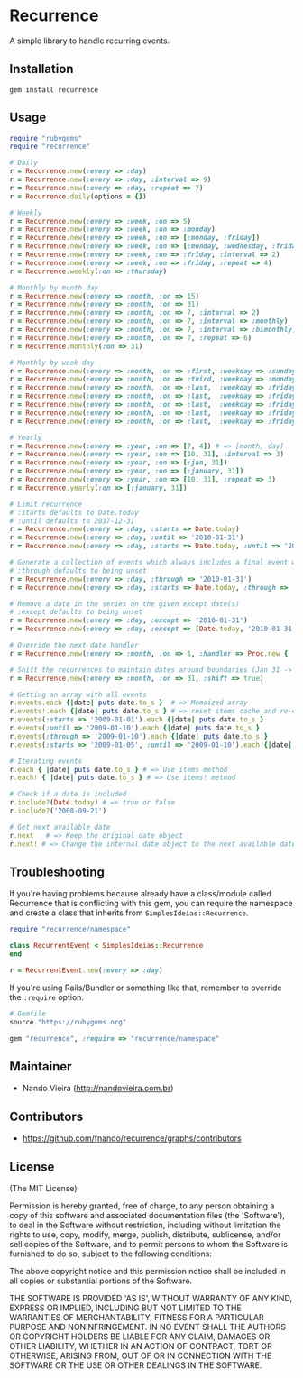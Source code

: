 # Recurrence

A simple library to handle recurring events.

## Installation

    gem install recurrence

## Usage

```ruby
require "rubygems"
require "recurrence"

# Daily
r = Recurrence.new(:every => :day)
r = Recurrence.new(:every => :day, :interval => 9)
r = Recurrence.new(:every => :day, :repeat => 7)
r = Recurrence.daily(options = {})

# Weekly
r = Recurrence.new(:every => :week, :on => 5)
r = Recurrence.new(:every => :week, :on => :monday)
r = Recurrence.new(:every => :week, :on => [:monday, :friday])
r = Recurrence.new(:every => :week, :on => [:monday, :wednesday, :friday])
r = Recurrence.new(:every => :week, :on => :friday, :interval => 2)
r = Recurrence.new(:every => :week, :on => :friday, :repeat => 4)
r = Recurrence.weekly(:on => :thursday)

# Monthly by month day
r = Recurrence.new(:every => :month, :on => 15)
r = Recurrence.new(:every => :month, :on => 31)
r = Recurrence.new(:every => :month, :on => 7, :interval => 2)
r = Recurrence.new(:every => :month, :on => 7, :interval => :monthly)
r = Recurrence.new(:every => :month, :on => 7, :interval => :bimonthly)
r = Recurrence.new(:every => :month, :on => 7, :repeat => 6)
r = Recurrence.monthly(:on => 31)

# Monthly by week day
r = Recurrence.new(:every => :month, :on => :first, :weekday => :sunday)
r = Recurrence.new(:every => :month, :on => :third, :weekday => :monday)
r = Recurrence.new(:every => :month, :on => :last,  :weekday => :friday)
r = Recurrence.new(:every => :month, :on => :last,  :weekday => :friday, :interval => 2)
r = Recurrence.new(:every => :month, :on => :last,  :weekday => :friday, :interval => :quarterly)
r = Recurrence.new(:every => :month, :on => :last,  :weekday => :friday, :interval => :semesterly)
r = Recurrence.new(:every => :month, :on => :last,  :weekday => :friday, :repeat => 3)

# Yearly
r = Recurrence.new(:every => :year, :on => [7, 4]) # => [month, day]
r = Recurrence.new(:every => :year, :on => [10, 31], :interval => 3)
r = Recurrence.new(:every => :year, :on => [:jan, 31])
r = Recurrence.new(:every => :year, :on => [:january, 31])
r = Recurrence.new(:every => :year, :on => [10, 31], :repeat => 3)
r = Recurrence.yearly(:on => [:january, 31])

# Limit recurrence
# :starts defaults to Date.today
# :until defaults to 2037-12-31
r = Recurrence.new(:every => :day, :starts => Date.today)
r = Recurrence.new(:every => :day, :until => '2010-01-31')
r = Recurrence.new(:every => :day, :starts => Date.today, :until => '2010-01-31')

# Generate a collection of events which always includes a final event with the given through date
# :through defaults to being unset
r = Recurrence.new(:every => :day, :through => '2010-01-31')
r = Recurrence.new(:every => :day, :starts => Date.today, :through => '2010-01-31')

# Remove a date in the series on the given except date(s)
# :except defaults to being unset
r = Recurrence.new(:every => :day, :except => '2010-01-31')
r = Recurrence.new(:every => :day, :except => [Date.today, '2010-01-31'])

# Override the next date handler
r = Recurrence.new(:every => :month, :on => 1, :handler => Proc.new { |day, month, year| raise("Date not allowed!") if year == 2011 && month == 12 && day == 31 })

# Shift the recurrences to maintain dates around boundaries (Jan 31 -> Feb 28 -> Mar 28)
r = Recurrence.new(:every => :month, :on => 31, :shift => true)

# Getting an array with all events
r.events.each {|date| puts date.to_s }  # => Memoized array
r.events!.each {|date| puts date.to_s } # => reset items cache and re-execute it
r.events(:starts => '2009-01-01').each {|date| puts date.to_s }
r.events(:until => '2009-01-10').each {|date| puts date.to_s }
r.events(:through => '2009-01-10').each {|date| puts date.to_s }
r.events(:starts => '2009-01-05', :until => '2009-01-10').each {|date| puts date.to_s }

# Iterating events
r.each { |date| puts date.to_s } # => Use items method
r.each! { |date| puts date.to_s } # => Use items! method

# Check if a date is included
r.include?(Date.today) # => true or false
r.include?('2008-09-21')

# Get next available date
r.next   # => Keep the original date object
r.next! # => Change the internal date object to the next available date
```

## Troubleshooting

If you're having problems because already have a class/module called Recurrence that is conflicting with this gem, you can require the namespace and create a class that inherits from `SimplesIdeias::Recurrence`.

```ruby
require "recurrence/namespace"

class RecurrentEvent < SimplesIdeias::Recurrence
end

r = RecurrentEvent.new(:every => :day)
```

If you're using Rails/Bundler or something like that, remember to override the `:require` option.

```ruby
# Gemfile
source "https://rubygems.org"

gem "recurrence", :require => "recurrence/namespace"
```

## Maintainer

* Nando Vieira (http://nandovieira.com.br)

## Contributors

* https://github.com/fnando/recurrence/graphs/contributors

## License

(The MIT License)

Permission is hereby granted, free of charge, to any person obtaining
a copy of this software and associated documentation files (the
'Software'), to deal in the Software without restriction, including
without limitation the rights to use, copy, modify, merge, publish,
distribute, sublicense, and/or sell copies of the Software, and to
permit persons to whom the Software is furnished to do so, subject to
the following conditions:

The above copyright notice and this permission notice shall be
included in all copies or substantial portions of the Software.

THE SOFTWARE IS PROVIDED 'AS IS', WITHOUT WARRANTY OF ANY KIND,
EXPRESS OR IMPLIED, INCLUDING BUT NOT LIMITED TO THE WARRANTIES OF
MERCHANTABILITY, FITNESS FOR A PARTICULAR PURPOSE AND NONINFRINGEMENT.
IN NO EVENT SHALL THE AUTHORS OR COPYRIGHT HOLDERS BE LIABLE FOR ANY
CLAIM, DAMAGES OR OTHER LIABILITY, WHETHER IN AN ACTION OF CONTRACT,
TORT OR OTHERWISE, ARISING FROM, OUT OF OR IN CONNECTION WITH THE
SOFTWARE OR THE USE OR OTHER DEALINGS IN THE SOFTWARE.
